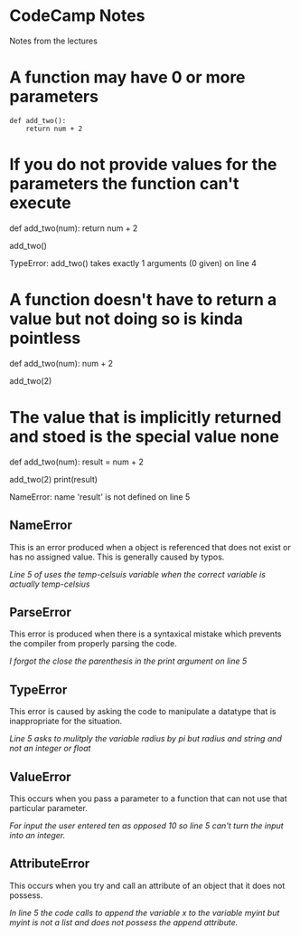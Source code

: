 # CodeCamp Notes

Notes from the lectures

# A function may have 0 or more parameters
    def add_two():
        return num + 2

# If you do not provide values for the parameters the function can't execute
def add_two(num):
    return num + 2

add_two()

TypeError: add_two() takes exactly 1 arguments (0 given) on line 4

# A function doesn't have to return a value but not doing so is kinda pointless
def add_two(num):
    num + 2

add_two(2)

# The value that is implicitly returned and stoed is the **special value** none
def add_two(num):
    result = num + 2

add_two(2)
print(result)

NameError: name 'result' is not defined on line 5

## NameError

This is an error produced when a object is referenced that does not exist or has no assigned value. This is generally caused by typos.

_Line 5 of uses the temp-celsuis variable when the correct variable is actually temp-celsius_

## ParseError

This error is produced when there is a syntaxical mistake which prevents the compiler from properly parsing the code.

_I forgot the close the parenthesis in the print argument on line 5_

## TypeError

This error is caused by asking the code to manipulate a datatype that is inappropriate for the situation.

_Line 5 asks to mulitply the variable radius by pi but radius and string and not an integer or float_

## ValueError

This occurs when you pass a parameter to a function that can not use that particular parameter.

_For input the user entered ten as opposed 10 so line 5 can't turn the input into an integer._

## AttributeError

This occurs when you try and call an attribute of an object that it does not possess.

_In line 5 the code calls to append the variable x to the variable myint but myint is not a list and does not possess the append attribute._